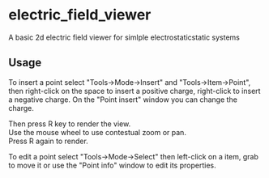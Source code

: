 # electric_field_viewer
A basic 2d electric field viewer for simlple electrostaticstatic systems

## Usage
To insert a point select "Tools->Mode->Insert" and "Tools->Item->Point", then right-click on the space to insert a positive charge, right-click to insert a negative charge.
On the "Point insert" window you can change the charge.

Then press R key to render the view.  
Use the mouse wheel to use contestual zoom or pan.  
Press R again to render.

To edit a point select "Tools->Mode->Select" then left-click on a item, grab to move it or use the "Point info" window to edit its properties.
